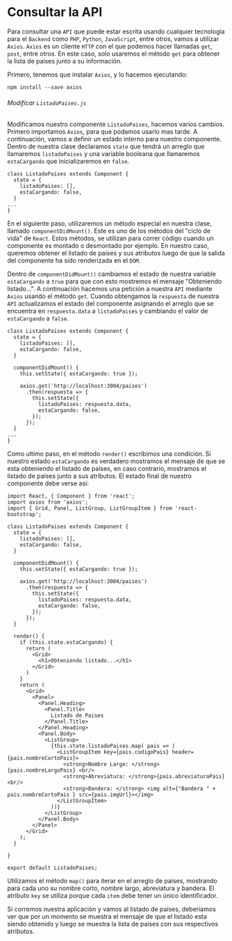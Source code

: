 # Consultar la API

Para consultar una `API` que puede estar escrita usando cualquier tecnología para el `Backend` como `PHP`, `Python`, `JavaScript`, entre otros, vamos a utilizar `Axios`. `Axios` es un cliente `HTTP` con el que podemos hacer llamadas `get`, `post`, entre otros. En este caso, solo usaremos el método `get` para obtener la lista de países junto a su información.

Primero, tenemos que instalar `Axios`, y lo hacemos ejecutando:

```shell
npm install --save axios
```

###### Modificar `ListadoPaises.js`

Modificamos nuestro componente `ListadoPaises`, hacemos varios cambios. Primero importamos `Axios`, para que podamos usarlo mas tarde. A continuación, vamos a definir un estado interno para nuestro componente. Dentro de nuestra clase declaramos `state` que tendrá un arreglo que llamaremos `listadoPaises` y una variable booleana que llamaremos `estaCargando` que inicializaremos en `false`.

```react
class ListadoPaises extends Component {
  state = {
    listadoPaises: [],
    estaCargando: false,
  }
...
}
```

En el siguiente paso, utilizaremos un método especial en nuestra clase, llamado `componentDidMount()`. Este es uno de los métodos del "ciclo de vida" de `React`. Estos métodos, se utilizan para correr código cuando un componente es montado o desmontado por ejemplo. En nuestro caso, queremos obtener el listado de países y sus atributos luego de que la salida del componente ha sido renderizada en el `DOM`.

Dentro de `componentDidMount()` cambiamos el estado de nuestra variable `estaCargando` a `true` para que con esto mostremos el mensaje "Obteniendo listado...". A continuación hacemos una petición a nuestra `API` mediante `Axios` usando el método `get`. Cuando obtengamos la `respuesta` de nuestra `API` actualizamos el estado del componente asignando el arreglo que se encuentra en `respuesta.data` a `listadoPaises` y cambiando el valor de `estaCargando` a `false`.

```react
class ListadoPaises extends Component {
  state = {
    listadoPaises: [],
    estaCargando: false,
  }

  componentDidMount() {
    this.setState({ estaCargando: true });

    axios.get('http://localhost:3004/paises')
      .then(respuesta => {
        this.setState({
          listadoPaises: respuesta.data,
          estaCargando: false,
        });
      });
  }
...
}
```

Como ultimo paso, en el método `render()` escribimos una condición. Si nuestro estado `estaCargando` es verdadero mostramos el mensaje de que se esta obteniendo el listado de países, en caso contrario, mostramos el listado de países junto a sus atributos. El estado final de nuestro componente debe verse así:

```react
import React, { Component } from 'react';
import axios from 'axios';
import { Grid, Panel, ListGroup, ListGroupItem } from 'react-bootstrap';

class ListadoPaises extends Component {
  state = {
    listadoPaises: [],
    estaCargando: false,
  }

  componentDidMount() {
    this.setState({ estaCargando: true });

    axios.get('http://localhost:3004/paises')
      .then(respuesta => {
        this.setState({
          listadoPaises: respuesta.data,
          estaCargando: false,
        });
      });
  }

  render() {
    if (this.state.estaCargando) {
      return (
        <Grid>
          <h1>Obteniendo listado...</h1>
        </Grid>
      )
    }
    return (
      <Grid>
        <Panel>
          <Panel.Heading>
            <Panel.Title>
              Listado de Paises
            </Panel.Title>
          </Panel.Heading>
          <Panel.Body>
            <ListGroup>
              {this.state.listadoPaises.map( pais => (
                <ListGroupItem key={pais.codigoPais} header={pais.nombreCortoPais}>
                  <strong>Nombre Largo: </strong>{pais.nombreLargoPais} <br/>
                  <strong>Abreviatura: </strong>{pais.abreviaturaPais} <br/>
                  <strong>Bandera: </strong> <img alt={"Bandera " + pais.nombreCortoPais } src={pais.imgUrl}></img>
                </ListGroupItem>
              ))}
            </ListGroup>
          </Panel.Body>
        </Panel>
      </Grid>
    );
  }

}

export default ListadoPaises;
```

Utilizamos el método `map()` para iterar en el arreglo de países, mostrando para cada uno su nombre corto, nombre largo, abreviatura y bandera. El atributo `key` se utiliza porque cada `item` debe tener un único identificador.

Si corremos nuestra aplicación y vamos al listado de países, deberíamos ver que por un momento se muestra el mensaje de que el listado esta siendo obtenido y luego se muestra la lista de países con sus respectivos atributos.